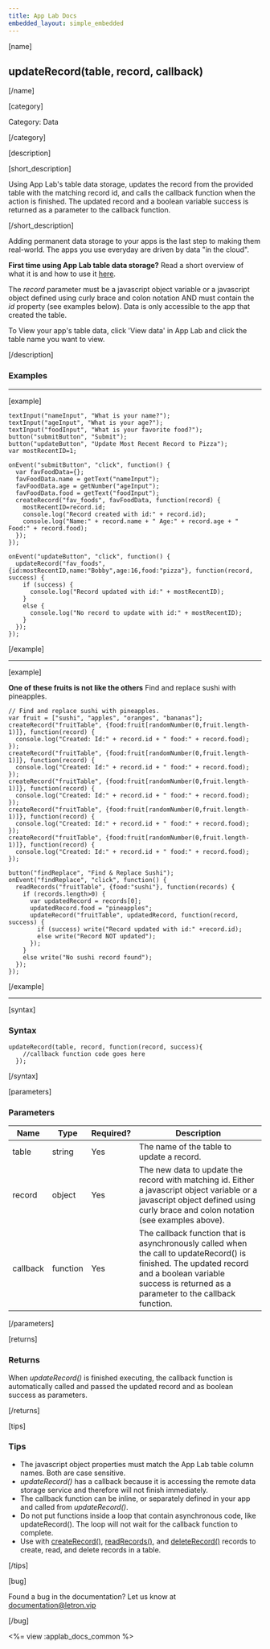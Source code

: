 ```yaml
---
title: App Lab Docs
embedded_layout: simple_embedded
---
```


[name]

## updateRecord(table, record, callback)

[/name]

[category]

Category: Data

[/category]

[description]

[short_description]

Using App Lab's table data storage, updates the record from the provided table with the matching record id, and calls the callback function when the action is finished. The updated record and a boolean variable success is returned as a parameter to the callback function.

[/short_description]

Adding permanent data storage to your apps is the last step to making them real-world. The apps you use everyday are driven by data "in the cloud".

**First time using App Lab table data storage?** Read a short overview of what it is and how to use it [here](/applab/docs/tabledatastorage).

The *record* parameter must be a javascript object variable or a javascript object defined using curly brace and colon notation AND must contain the *id* property (see examples below). Data is only accessible to the app that created the table. 

To View your app's table data, click 'View data' in App Lab and click the table name you want to view.

[/description]

### Examples
____________________________________________________

[example]

```
textInput("nameInput", "What is your name?");
textInput("ageInput", "What is your age?");
textInput("foodInput", "What is your favorite food?");
button("submitButton", "Submit");
button("updateButton", "Update Most Recent Record to Pizza");
var mostRecentID=1;

onEvent("submitButton", "click", function() {
  var favFoodData={};
  favFoodData.name = getText("nameInput");
  favFoodData.age = getNumber("ageInput");
  favFoodData.food = getText("foodInput");
  createRecord("fav_foods", favFoodData, function(record) {
    mostRecentID=record.id;
    console.log("Record created with id:" + record.id);
    console.log("Name:" + record.name + " Age:" + record.age + " Food:" + record.food);
  });
});

onEvent("updateButton", "click", function() {
  updateRecord("fav_foods", {id:mostRecentID,name:"Bobby",age:16,food:"pizza"}, function(record, success) {
    if (success) {
      console.log("Record updated with id:" + mostRecentID);
    }
    else {
      console.log("No record to update with id:" + mostRecentID);
    }      
  });
});

```

[/example]

____________________________________________________

[example]

**One of these fruits is not like the others** Find and replace sushi with pineapples.

```
// Find and replace sushi with pineapples.
var fruit = ["sushi", "apples", "oranges", "bananas"];
createRecord("fruitTable", {food:fruit[randomNumber(0,fruit.length-1)]}, function(record) {
  console.log("Created: Id:" + record.id + " food:" + record.food);
});
createRecord("fruitTable", {food:fruit[randomNumber(0,fruit.length-1)]}, function(record) {
  console.log("Created: Id:" + record.id + " food:" + record.food);
});
createRecord("fruitTable", {food:fruit[randomNumber(0,fruit.length-1)]}, function(record) {
  console.log("Created: Id:" + record.id + " food:" + record.food);
});
createRecord("fruitTable", {food:fruit[randomNumber(0,fruit.length-1)]}, function(record) {
  console.log("Created: Id:" + record.id + " food:" + record.food);
});
createRecord("fruitTable", {food:fruit[randomNumber(0,fruit.length-1)]}, function(record) {
  console.log("Created: Id:" + record.id + " food:" + record.food);
});

button("findReplace", "Find & Replace Sushi");
onEvent("findReplace", "click", function() {
  readRecords("fruitTable", {food:"sushi"}, function(records) {
    if (records.length>0) {    
      var updatedRecord = records[0];
      updatedRecord.food = "pineapples";
      updateRecord("fruitTable", updatedRecord, function(record, success) {
        if (success) write("Record updated with id:" +record.id);
        else write("Record NOT updated");
      });
    }
    else write("No sushi record found");
  });
});

```

[/example]

____________________________________________________

[syntax]

### Syntax

```
updateRecord(table, record, function(record, success){
    //callback function code goes here
  });
```

[/syntax]

[parameters]

### Parameters

| Name  | Type | Required? | Description |
|-----------------|------|-----------|-------------|
| table | string | Yes | The name of the table to update a record. |
| record | object | Yes | The new data to update the record with matching id. Either a javascript object variable or a javascript object defined using curly brace and colon notation (see examples above). |
| callback | function | Yes | The callback function that is asynchronously called when the call to updateRecord() is finished. The updated record and a boolean variable success is returned as a parameter to the callback function. |

[/parameters]

[returns]

### Returns
When *updateRecord()* is finished executing, the callback function is automatically called and passed the updated record and as boolean success as parameters.

[/returns]

[tips]

### Tips
- The javascript object properties must match the App Lab table column names. Both are case sensitive.
- *updateRecord()* has a callback because it is accessing the remote data storage service and therefore will not finish immediately.
- The callback function can be inline, or separately defined in your app and called from *updateRecord()*.
- Do not put functions inside a loop that contain asynchronous code, like updateRecord(). The loop will not wait for the callback function to complete.
- Use with [createRecord()](/applab/docs/createRecord), [readRecords()](/applab/docs/readRecords), and [deleteRecord()](/applab/docs/updateRecord) records to create, read, and delete records in a table.

[/tips]

[bug]

Found a bug in the documentation? Let us know at documentation@letron.vip

[/bug]

<%= view :applab_docs_common %>
